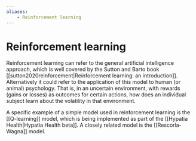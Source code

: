 ```yaml
---
aliases:
    - Reinforcement learning
---
```


# Reinforcement learning

Reinforcement learning can refer to the general artificial intelligence approach, which is well covered by the Sutton and Barto book [[sutton2020reinforcement|Reinforcement learning: an introduction]]. Alternatively it could refer to the application of this model to human (or animal) psychology. That is, in an uncertain environment, with rewards (gains or losses) as outcomes for certain actions, how does an individual subject learn about the volatility in that environment.

A specific example of a simple model used in reinforcement learning is the [[Q-learning]] model, which is being implemented as part of the [[Hypatia Health|Hypatia Health beta]]. A closely related model is the [[Rescorla-Wagna]] model.